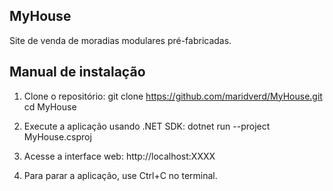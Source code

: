 ## MyHouse 
Site de venda de moradias modulares pré-fabricadas.

## Manual de instalação
1. Clone o repositório:
   git clone https://github.com/maridverd/MyHouse.git
   cd MyHouse

2. Execute a aplicação usando .NET SDK:
   dotnet run --project MyHouse.csproj

3. Acesse a interface web:
   http://localhost:XXXX

4. Para parar a aplicação, use Ctrl+C no terminal.
